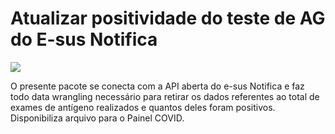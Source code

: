 
# Atualizar positividade do teste de AG do E-sus Notifica

<!-- badges: start -->
<!-- badges: end -->
![](https://raw.githubusercontent.com/cievs-ses-rj/cievs-ses-rj/main/logo/logo_cievs_v3.png)

O presente pacote se conecta com a API aberta do e-sus Notifica e faz todo data wrangling necessário para retirar os dados referentes ao total de exames de antígeno realizados e quantos deles foram positivos. Disponibiliza arquivo para o Painel COVID.

